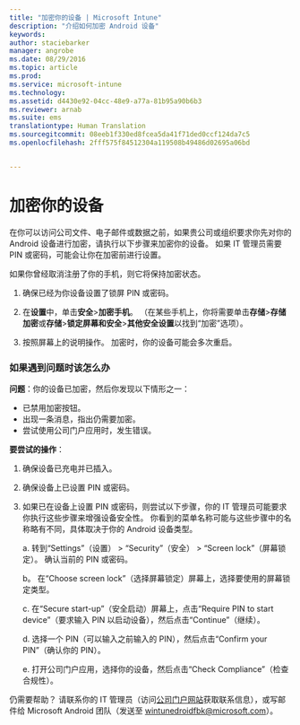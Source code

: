 ```yaml
---
title: "加密你的设备 | Microsoft Intune"
description: "介绍如何加密 Android 设备"
keywords: 
author: staciebarker
manager: angrobe
ms.date: 08/29/2016
ms.topic: article
ms.prod: 
ms.service: microsoft-intune
ms.technology: 
ms.assetid: d4430e92-04cc-48e9-a77a-81b95a90b6b3
ms.reviewer: arnab
ms.suite: ems
translationtype: Human Translation
ms.sourcegitcommit: 08eeb1f330ed8fcea5da41f71ded0ccf124da7c5
ms.openlocfilehash: 2fff575f84512304a119508b49486d02695a06bd


---
```



# 加密你的设备

在你可以访问公司文件、电子邮件或数据之前，如果贵公司或组织要求你先对你的 Android 设备进行加密，请执行以下步骤来加密你的设备。 如果 IT 管理员需要 PIN 或密码，可能会让你在加密前进行设置。

如果你曾经取消注册了你的手机，则它将保持加密状态。

1.  确保已经为你设备设置了锁屏 PIN 或密码。

2.  在**设置**中，单击**安全**&gt;**加密手机**。
    （在某些手机上，你将需要单击**存储**&gt;**存储加密**或**存储**&gt;**锁定屏幕和安全**&gt;**其他安全设置**以找到“加密”选项）。

3.  按照屏幕上的说明操作。 加密时，你的设备可能会多次重启。

### 如果遇到问题时该怎么办
**问题**：你的设备已加密，然后你发现以下情形之一：

- 已禁用加密按钮。
- 出现一条消息，指出仍需要加密。
- 尝试使用公司门户应用时，发生错误。

**要尝试的操作**： 

1. 确保设备已充电并已插入。

2. 确保设备上已设置 PIN 或密码。

3. 如果已在设备上设置 PIN 或密码，则尝试以下步骤，你的 IT 管理员可能要求你执行这些步骤来增强设备安全性。 你看到的菜单名称可能与这些步骤中的名称略有不同，具体取决于你的 Android 设备类型。

    a. 转到“Settings”（设置） > “Security”（安全） > “Screen lock”（屏幕锁定）。 确认当前的 PIN 或密码。

    b。 在“Choose screen lock”（选择屏幕锁定）屏幕上，选择要使用的屏幕锁定类型。

    c. 在“Secure start-up”（安全启动）屏幕上，点击“Require PIN to start device”（要求输入 PIN 以启动设备），然后点击“Continue”（继续）。

    d. 选择一个 PIN（可以输入之前输入的 PIN），然后点击“Confirm your PIN”（确认你的 PIN）。

    e. 打开公司门户应用，选择你的设备，然后点击“Check Compliance”（检查合规性）。

仍需要帮助？ 请联系你的 IT 管理员（访问[公司门户网站](http://portal.manage.microsoft.com)获取联系信息），或写邮件给 Microsoft Android 团队（发送至 wintunedroidfbk@microsoft.com）。





<!--HONumber=Aug16_HO5-->


